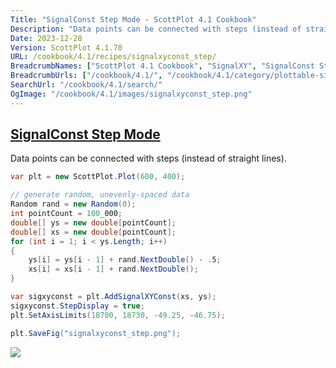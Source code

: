 ```yaml
---
Title: "SignalConst Step Mode - ScottPlot 4.1 Cookbook"
Description: "Data points can be connected with steps (instead of straight lines)."
Date: 2023-12-28
Version: ScottPlot 4.1.70
URL: /cookbook/4.1/recipes/signalxyconst_step/
BreadcrumbNames: ["ScottPlot 4.1 Cookbook", "SignalXY", "SignalConst Step Mode"]
BreadcrumbUrls: ["/cookbook/4.1/", "/cookbook/4.1/category/plottable-signalxy", "/cookbook/4.1/recipes/signalxyconst_step/"]
SearchUrl: "/cookbook/4.1/search/"
OgImage: "/cookbook/4.1/images/signalxyconst_step.png"
---
```


<h2><a id='signalconst-step-mode' href='/cookbook/4.1/recipes/signalxyconst_step/'>SignalConst Step Mode</a></h2>

Data points can be connected with steps (instead of straight lines).

```cs
var plt = new ScottPlot.Plot(600, 400);

// generate random, unevenly-spaced data
Random rand = new Random(0);
int pointCount = 100_000;
double[] ys = new double[pointCount];
double[] xs = new double[pointCount];
for (int i = 1; i < ys.Length; i++)
{
    ys[i] = ys[i - 1] + rand.NextDouble() - .5;
    xs[i] = xs[i - 1] + rand.NextDouble();
}

var sigxyconst = plt.AddSignalXYConst(xs, ys);
sigxyconst.StepDisplay = true;
plt.SetAxisLimits(18700, 18730, -49.25, -46.75);

plt.SaveFig("signalxyconst_step.png");
```

<img src='../../images/signalxyconst_step.png' class='d-block mx-auto my-5' />


